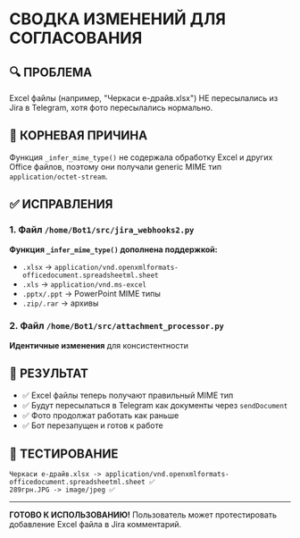 # СВОДКА ИЗМЕНЕНИЙ ДЛЯ СОГЛАСОВАНИЯ

## 🔍 ПРОБЛЕМА
Excel файлы (например, "Черкаси е-драйв.xlsx") НЕ пересылались из Jira в Telegram, хотя фото пересылались нормально.

## 🔧 КОРНЕВАЯ ПРИЧИНА  
Функция `_infer_mime_type()` не содержала обработку Excel и других Office файлов, поэтому они получали generic MIME тип `application/octet-stream`.

## ✅ ИСПРАВЛЕНИЯ

### 1. Файл `/home/Bot1/src/jira_webhooks2.py`
**Функция `_infer_mime_type()` дополнена поддержкой:**
- `.xlsx` → `application/vnd.openxmlformats-officedocument.spreadsheetml.sheet`
- `.xls` → `application/vnd.ms-excel`
- `.pptx/.ppt` → PowerPoint MIME типы
- `.zip/.rar` → архивы

### 2. Файл `/home/Bot1/src/attachment_processor.py`  
**Идентичные изменения** для консистентности

## 🚀 РЕЗУЛЬТАТ
- ✅ Excel файлы теперь получают правильный MIME тип
- ✅ Будут пересылаться в Telegram как документы через `sendDocument`
- ✅ Фото продолжат работать как раньше  
- ✅ Бот перезапущен и готов к работе

## 🧪 ТЕСТИРОВАНИЕ
```
Черкаси е-драйв.xlsx -> application/vnd.openxmlformats-officedocument.spreadsheetml.sheet ✅
289грн.JPG -> image/jpeg ✅
```

---

**ГОТОВО К ИСПОЛЬЗОВАНИЮ!** Пользователь может протестировать добавление Excel файла в Jira комментарий.
